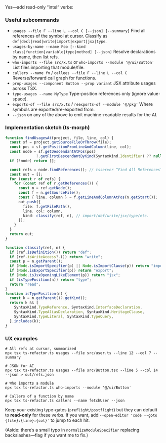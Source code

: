 ﻿Yes—add read-only “intel” verbs:

### Useful subcommands

* `usages --file F --line L --col C [--json] [--summary]`
  Find all references of the symbol at cursor. Classify as `def|decl|read|write|import|export|jsx|type`.
* `usages-by-name --name Foo [--kind class|function|variable|type|method] [--json]`
  Resolve declarations by name, then list refs.
* `who-imports --file src/x.ts` or `who-imports --module '@/ui/Button'`
  List files importing that module/file.
* `callers --name fn` / `callees --file F --line L --col C`
  Reverse/forward call graph for functions.
* `prop-usages --component Button --prop variant`
  JSX attribute usages across TSX.
* `type-usages --name MyType`
  Type-position references only (ignore value-space).
* `exports-of --file src/x.ts` / `reexports-of --module '@/pkg'`
  Where symbols are exported/re-exported from.
* `--json` on any of the above to emit machine-readable results for the AI.

### Implementation sketch (ts-morph)

```ts
function findUsagesAt(project, file, line, col) {
  const sf = project.getSourceFileOrThrow(file);
  const pos = sf.getPositionFromLineAndColumn(line, col);
  const node = sf.getDescendantAtPos(pos)
              ?.getFirstDescendantByKind(SyntaxKind.Identifier) ?? null;
  if (!node) return [];

  const refs = node.findReferences(); // tsserver “Find All References”
  const out = [];
  for (const r of refs) {
    for (const ref of r.getReferences()) {
      const n = ref.getNode();
      const f = n.getSourceFile();
      const { line, column } = f.getLineAndColumnAtPos(n.getStart());
      out.push({
        file: f.getFilePath(),
        line, col: column,
        kind: classify(ref, n), // import/def/write/jsx/type/etc.
      });
    }
  }
  return out;
}

function classify(ref, n) {
  if (ref.isDefinition()) return "def";
  if (ref.isWriteAccess?.()) return "write";
  const p = n.getParent();
  if (Node.isImportSpecifier(p) || Node.isImportClause(p)) return "import";
  if (Node.isExportSpecifier(p)) return "export";
  if (Node.isJsxOpeningLikeElement(p)) return "jsx";
  if (isTypePosition(n)) return "type";
  return "read";
}
function isTypePosition(n) {
  const k = n.getParent()?.getKind();
  return k && [
    SyntaxKind.TypeReference, SyntaxKind.InterfaceDeclaration,
    SyntaxKind.TypeAliasDeclaration, SyntaxKind.HeritageClause,
    SyntaxKind.TypeLiteral, SyntaxKind.TypeQuery,
  ].includes(k);
}
```

### UX examples

```
# All refs at cursor, summarized
npx tsx ts-refactor.ts usages --file src/user.ts --line 12 --col 7 --summary

# JSON for AI
npx tsx ts-refactor.ts usages --file src/Button.tsx --line 5 --col 14 --json > out/refs.json

# Who imports a module
npx tsx ts-refactor.ts who-imports --module '@/ui/Button'

# Callers of a function by name
npx tsx ts-refactor.ts callers --name fetchUser --json
```

Keep your existing type-gates (`preflight/postflight`) but they can default to **read-only** for these verbs. If you want, add `--open-editor 'code --goto {file}:{line}:{col}'` to jump to each hit.

(Aside: there’s a small typo in `normalizeModuleSpecifier` replacing backslashes—flag if you want me to fix.)
